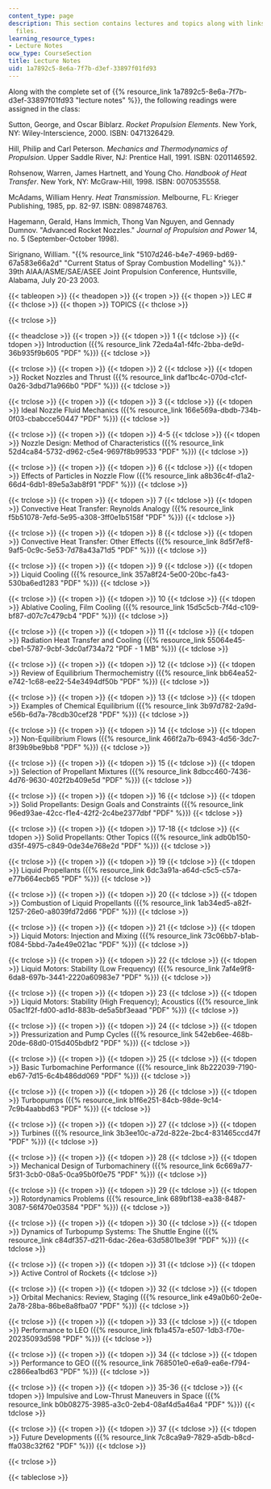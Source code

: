 ```yaml
---
content_type: page
description: This section contains lectures and topics along with links to their lecture
  files.
learning_resource_types:
- Lecture Notes
ocw_type: CourseSection
title: Lecture Notes
uid: 1a7892c5-8e6a-7f7b-d3ef-33897f01fd93
---
```


Along with the complete set of {{% resource_link 1a7892c5-8e6a-7f7b-d3ef-33897f01fd93 "lecture notes" %}}, the following readings were assigned in the class:

Sutton, George, and Oscar Biblarz. _Rocket Propulsion Elements_. New York, NY: Wiley-Interscience, 2000. ISBN: 0471326429.

Hill, Philip and Carl Peterson. _Mechanics and Thermodynamics of Propulsion_. Upper Saddle River, NJ: Prentice Hall, 1991. ISBN: 0201146592.

Rohsenow, Warren, James Hartnett, and Young Cho. _Handbook of Heat Transfer_. New York, NY: McGraw-Hill, 1998. ISBN: 0070535558.

McAdams, William Henry. _Heat Transmission_. Melbourne, FL: Krieger Publishing, 1985, pp. 82-97. ISBN: 0898748763.

Hagemann, Gerald, Hans Immich, Thong Van Nguyen, and Gennady Dumnov. "Advanced Rocket Nozzles." _Journal of Propulsion and Power_ 14, no. 5 (September-October 1998).

Sirignano, William. "{{% resource_link "5107d246-b4e7-4969-bd69-67a583e66a2d" "Current Status of Spray Combustion Modelling" %}}." 39th AIAA/ASME/SAE/ASEE Joint Propulsion Conference, Huntsville, Alabama, July 20-23 2003.

{{< tableopen >}}
{{< theadopen >}}
{{< tropen >}}
{{< thopen >}}
LEC #
{{< thclose >}}
{{< thopen >}}
TOPICS
{{< thclose >}}

{{< trclose >}}

{{< theadclose >}}
{{< tropen >}}
{{< tdopen >}}
1
{{< tdclose >}}
{{< tdopen >}}
Introduction ({{% resource_link 72eda4a1-f4fc-2bba-de9d-36b935f9b605 "PDF" %}})
{{< tdclose >}}

{{< trclose >}}
{{< tropen >}}
{{< tdopen >}}
2
{{< tdclose >}}
{{< tdopen >}}
Rocket Nozzles and Thrust ({{% resource_link daf1bc4c-070d-c1cf-0a26-3dbd71a966b0 "PDF" %}})
{{< tdclose >}}

{{< trclose >}}
{{< tropen >}}
{{< tdopen >}}
3
{{< tdclose >}}
{{< tdopen >}}
Ideal Nozzle Fluid Mechanics ({{% resource_link 166e569a-dbdb-734b-0f03-cbabcce50447 "PDF" %}})
{{< tdclose >}}

{{< trclose >}}
{{< tropen >}}
{{< tdopen >}}
4-5
{{< tdclose >}}
{{< tdopen >}}
Nozzle Design: Method of Characteristics ({{% resource_link 52d4ca84-5732-d962-c5e4-9697f8b99533 "PDF" %}})
{{< tdclose >}}

{{< trclose >}}
{{< tropen >}}
{{< tdopen >}}
6
{{< tdclose >}}
{{< tdopen >}}
Effects of Particles in Nozzle Flow ({{% resource_link a8b36c4f-d1a2-66d4-6db1-89e5a3ab8f91 "PDF" %}})
{{< tdclose >}}

{{< trclose >}}
{{< tropen >}}
{{< tdopen >}}
7
{{< tdclose >}}
{{< tdopen >}}
Convective Heat Transfer: Reynolds Analogy ({{% resource_link f5b51078-7efd-5e95-a308-3ff0e1b5158f "PDF" %}})
{{< tdclose >}}

{{< trclose >}}
{{< tropen >}}
{{< tdopen >}}
8
{{< tdclose >}}
{{< tdopen >}}
Convective Heat Transfer: Other Effects ({{% resource_link 8d5f7ef8-9af5-0c9c-5e53-7d78a43a71d5 "PDF" %}})
{{< tdclose >}}

{{< trclose >}}
{{< tropen >}}
{{< tdopen >}}
9
{{< tdclose >}}
{{< tdopen >}}
Liquid Cooling ({{% resource_link 357a8f24-5e00-20bc-fa43-530ba6ed1283 "PDF" %}})
{{< tdclose >}}

{{< trclose >}}
{{< tropen >}}
{{< tdopen >}}
10
{{< tdclose >}}
{{< tdopen >}}
Ablative Cooling, Film Cooling ({{% resource_link 15d5c5cb-7f4d-c109-bf87-d07c7c479cb4 "PDF" %}})
{{< tdclose >}}

{{< trclose >}}
{{< tropen >}}
{{< tdopen >}}
11
{{< tdclose >}}
{{< tdopen >}}
Radiation Heat Transfer and Cooling ({{% resource_link 55064e45-cbe1-5787-9cbf-3dc0af734a72 "PDF - 1 MB" %}})
{{< tdclose >}}

{{< trclose >}}
{{< tropen >}}
{{< tdopen >}}
12
{{< tdclose >}}
{{< tdopen >}}
Review of Equilibrium Thermochemistry ({{% resource_link bb64ea52-e742-1c68-ee22-54e3494df50b "PDF" %}})
{{< tdclose >}}

{{< trclose >}}
{{< tropen >}}
{{< tdopen >}}
13
{{< tdclose >}}
{{< tdopen >}}
Examples of Chemical Equilibrium ({{% resource_link 3b97d782-2a9d-e56b-6d7a-78cdb30cef28 "PDF" %}})
{{< tdclose >}}

{{< trclose >}}
{{< tropen >}}
{{< tdopen >}}
14
{{< tdclose >}}
{{< tdopen >}}
Non-Equilibrium Flows ({{% resource_link 466f2a7b-6943-4d56-3dc7-8f39b9be9bb8 "PDF" %}})
{{< tdclose >}}

{{< trclose >}}
{{< tropen >}}
{{< tdopen >}}
15
{{< tdclose >}}
{{< tdopen >}}
Selection of Propellant Mixtures ({{% resource_link 8dbcc460-7436-4d76-9630-402f2b409e5d "PDF" %}})
{{< tdclose >}}

{{< trclose >}}
{{< tropen >}}
{{< tdopen >}}
16
{{< tdclose >}}
{{< tdopen >}}
Solid Propellants: Design Goals and Constraints ({{% resource_link 96ed93ae-42cc-f1e4-42f2-2c4be2377dbf "PDF" %}})
{{< tdclose >}}

{{< trclose >}}
{{< tropen >}}
{{< tdopen >}}
17-18
{{< tdclose >}}
{{< tdopen >}}
Solid Propellants: Other Topics ({{% resource_link adb0b150-d35f-4975-c849-0de34e768e2d "PDF" %}})
{{< tdclose >}}

{{< trclose >}}
{{< tropen >}}
{{< tdopen >}}
19
{{< tdclose >}}
{{< tdopen >}}
Liquid Propellants ({{% resource_link 6dc3a91a-a64d-c5c5-c57a-e77b664ecb65 "PDF" %}})
{{< tdclose >}}

{{< trclose >}}
{{< tropen >}}
{{< tdopen >}}
20
{{< tdclose >}}
{{< tdopen >}}
Combustion of Liquid Propellants ({{% resource_link 1ab34ed5-a82f-1257-26e0-a8039fd72d66 "PDF" %}})
{{< tdclose >}}

{{< trclose >}}
{{< tropen >}}
{{< tdopen >}}
21
{{< tdclose >}}
{{< tdopen >}}
Liquid Motors: Injection and Mixing ({{% resource_link 73c06bb7-b1ab-f084-5bbd-7a4e49e021ac "PDF" %}})
{{< tdclose >}}

{{< trclose >}}
{{< tropen >}}
{{< tdopen >}}
22
{{< tdclose >}}
{{< tdopen >}}
Liquid Motors: Stability (Low Frequency) ({{% resource_link 7af4e9f8-6da8-697b-3441-2220a60983e7 "PDF" %}})
{{< tdclose >}}

{{< trclose >}}
{{< tropen >}}
{{< tdopen >}}
23
{{< tdclose >}}
{{< tdopen >}}
Liquid Motors: Stability (High Frequency); Acoustics ({{% resource_link 05ac1f2f-fd00-ad1d-883b-de5a5bf3eaad "PDF" %}})
{{< tdclose >}}

{{< trclose >}}
{{< tropen >}}
{{< tdopen >}}
24
{{< tdclose >}}
{{< tdopen >}}
Pressurization and Pump Cycles ({{% resource_link 542eb6ee-468b-20de-68d0-015d405bdbf2 "PDF" %}})
{{< tdclose >}}

{{< trclose >}}
{{< tropen >}}
{{< tdopen >}}
25
{{< tdclose >}}
{{< tdopen >}}
Basic Turbomachine Performance ({{% resource_link 8b222039-7190-eb67-7d15-6c4b486dd069 "PDF" %}})
{{< tdclose >}}

{{< trclose >}}
{{< tropen >}}
{{< tdopen >}}
26
{{< tdclose >}}
{{< tdopen >}}
Turbopumps ({{% resource_link b1f6e251-84cb-98de-9c14-7c9b4aabbd63 "PDF" %}})
{{< tdclose >}}

{{< trclose >}}
{{< tropen >}}
{{< tdopen >}}
27
{{< tdclose >}}
{{< tdopen >}}
Turbines ({{% resource_link 3b3ee10c-a72d-822e-2bc4-831465ccd47f "PDF" %}})
{{< tdclose >}}

{{< trclose >}}
{{< tropen >}}
{{< tdopen >}}
28
{{< tdclose >}}
{{< tdopen >}}
Mechanical Design of Turbomachinery ({{% resource_link 6c669a77-5f31-3cb0-08a5-0ca95b0f0e75 "PDF" %}})
{{< tdclose >}}

{{< trclose >}}
{{< tropen >}}
{{< tdopen >}}
29
{{< tdclose >}}
{{< tdopen >}}
Rotordynamics Problems ({{% resource_link 689bf138-ea38-8487-3087-56f470e03584 "PDF" %}})
{{< tdclose >}}

{{< trclose >}}
{{< tropen >}}
{{< tdopen >}}
30
{{< tdclose >}}
{{< tdopen >}}
Dynamics of Turbopump Systems: The Shuttle Engine ({{% resource_link c84df357-d211-6dac-26ea-63d5801be39f "PDF" %}})
{{< tdclose >}}

{{< trclose >}}
{{< tropen >}}
{{< tdopen >}}
31
{{< tdclose >}}
{{< tdopen >}}
Active Control of Rockets
{{< tdclose >}}

{{< trclose >}}
{{< tropen >}}
{{< tdopen >}}
32
{{< tdclose >}}
{{< tdopen >}}
Orbital Mechanics: Review, Staging ({{% resource_link e49a0b60-2e0e-2a78-28ba-86be8a8fba07 "PDF" %}})
{{< tdclose >}}

{{< trclose >}}
{{< tropen >}}
{{< tdopen >}}
33
{{< tdclose >}}
{{< tdopen >}}
Performance to LEO ({{% resource_link fb1a457a-e507-1db3-f70e-20235093d598 "PDF" %}})
{{< tdclose >}}

{{< trclose >}}
{{< tropen >}}
{{< tdopen >}}
34
{{< tdclose >}}
{{< tdopen >}}
Performance to GEO ({{% resource_link 768501e0-e6a9-ea6e-f794-c2866ea1bd63 "PDF" %}})
{{< tdclose >}}

{{< trclose >}}
{{< tropen >}}
{{< tdopen >}}
35-36
{{< tdclose >}}
{{< tdopen >}}
Impulsive and Low-Thrust Maneuvers in Space ({{% resource_link b0b08275-3985-a3c0-2eb4-08af4d5a46a4 "PDF" %}})
{{< tdclose >}}

{{< trclose >}}
{{< tropen >}}
{{< tdopen >}}
37
{{< tdclose >}}
{{< tdopen >}}
Future Developments ({{% resource_link 7c8ca9a9-7829-a5db-b8cd-ffa038c32f62 "PDF" %}})
{{< tdclose >}}

{{< trclose >}}

{{< tableclose >}}